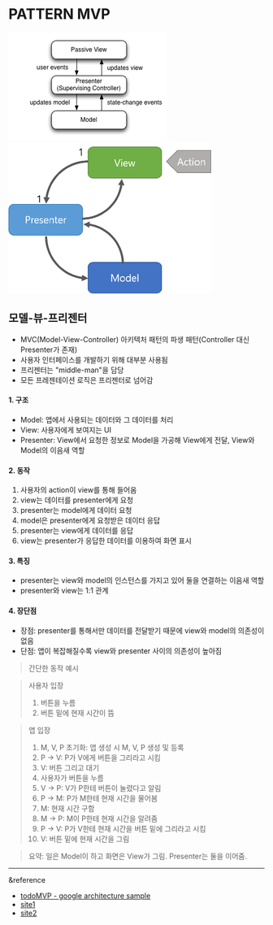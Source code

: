 PATTERN MVP
===========
![MVP pattern](/image/Model_View_Presenter_GUI_Design_Pattern.png)
![MVP pattern](/image/MVP.png)

## 모델-뷰-프리젠터
- MVC(Model-View-Controller) 아키텍처 패턴의 파생 패턴(Controller 대신 Presenter가 존재)
- 사용자 인터페이스를 개발하기 위해 대부분 사용됨
- 프리젠터는 "middle-man"을 담당
- 모든 프레젠테이션 로직은 프리젠터로 넘어감

#### 1. 구조
- Model: 앱에서 사용되는 데이터와 그 데이터를 처리
- View: 사용자에게 보여지는 UI
- Presenter: View에서 요청한 정보로 Model을 가공해 View에게 전달, View와 Model의 이음새 역할

#### 2. 동작
1) 사용자의 action이 view를 통해 들어옴
2) view는 데이터를 presenter에게 요청
3) presenter는 model에게 데이터 요청
4) model은 presenter에게 요청받은 데이터 응답
5) presenter는 view에게 데이터를 응답
6) view는 presenter가 응답한 데이터를 이용하여 화면 표시

#### 3. 특징
- presenter는 view와 model의 인스턴스를 가지고 있어 둘을 연결하는 이음새 역할
- presenter와 view는 1:1 관계

#### 4. 장단점
- 장점: presenter를 통해서만 데이터를 전달받기 때문에 view와 model의 의존성이 없음
- 단점: 앱이 복잡해질수록 view와 presenter 사이의 의존성이 높아짐

> 간단한 동작 예시

> 사용자 입장
> 1) 버튼을 누름
> 2) 버튼 밑에 현재 시간이 뜸

> 앱 입장
> 1) M, V, P 초기화: 앱 생성 시 M, V, P 생성 및 등록
> 2) P -> V: P가 V에게 버튼을 그리라고 시킴
> 3) V: 버튼 그리고 대기
> 4) 사용자가 버튼을 누름
> 5) V -> P: V가 P한테 버튼이 눌렸다고 알림
> 6) P -> M: P가 M한테 현재 시간을 물어봄
> 7) M: 현재 시간 구함
> 8) M -> P: M이 P한테 현재 시간을 알려줌
> 9) P -> V: P가 V한테 현재 시간을 버튼 밑에 그리라고 시킴
> 10) V: 버튼 밑에 현재 시간을 그림

> 요약: 일은 Model이 하고 화면은 View가 그림. Presenter는 둘을 이어줌.

---
&reference   
- [todoMVP - google architecture sample](https://github.com/android/architecture-samples/tree/todo-mvp)   
- [site1](https://beomy.tistory.com/43)
- [site2](https://awesometic.tistory.com/32?category=1046310)
